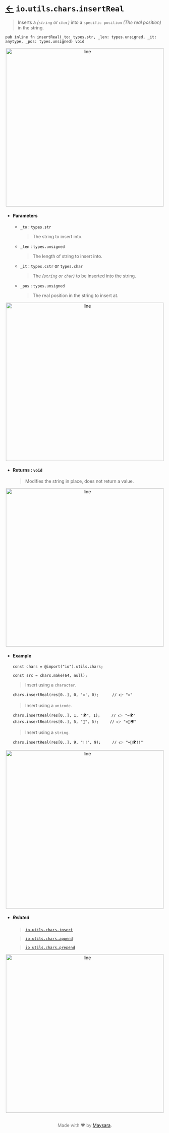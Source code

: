 # [←](../readme.md) `io`.`utils`.`chars`.`insertReal`

> Inserts a _(`string` or `char`)_ into a `specific position` _(The real position)_ in the string.

```zig
pub inline fn insertReal(_to: types.str, _len: types.unsigned, _it: anytype, _pos: types.unsigned) void
```


<div align="center">
<img src="https://raw.githubusercontent.com/Super-ZIG/io/refs/heads/main/docs/dist/img/md/line.png" alt="line" style="width:500px;"/>
</div>

- #### Parameters

    - `_to` : `types.str`

        > The string to insert into.


    - `_len` : `types.unsigned`

        > The length of string to insert into.


    - `_it` : `types.cstr` or `types.char`

        > The _(`string` or `char`)_ to be inserted into the string.


    - `_pos` : `types.unsigned`

        > The real position in the string to insert at.

<div align="center">
<img src="https://raw.githubusercontent.com/Super-ZIG/io/refs/heads/main/docs/dist/img/md/line.png" alt="line" style="width:500px;"/>
</div>

- #### Returns : `void`

    > Modifies the string in place, does not return a value.

<div align="center">
<img src="https://raw.githubusercontent.com/Super-ZIG/io/refs/heads/main/docs/dist/img/md/line.png" alt="line" style="width:500px;"/>
</div>

- #### Example

    ```zig
    const chars = @import("io").utils.chars;
    ```

    ```zig
    const src = chars.make(64, null);
    ```

    > Insert using a `character`.

    ```zig
    chars.insertReal(res[0..], 0, '=', 0);      // 👉 "="
    ```

    > Insert using a `unicode`.

    ```zig
    chars.insertReal(res[0..], 1, "🌍", 1);     // 👉 "=🌍"
    chars.insertReal(res[0..], 5, "🌟", 5);     // 👉 "=🌟🌍"
    ```

    > Insert using a `string`.

    ```zig
    chars.insertReal(res[0..], 9, "!!", 9);     // 👉 "=🌟🌍!!"
    ```

<div align="center">
<img src="https://raw.githubusercontent.com/Super-ZIG/io/refs/heads/main/docs/dist/img/md/line.png" alt="line" style="width:500px;"/>
</div>

- ##### Related

  > [`io.utils.chars.insert`](./insert.md)

  > [`io.utils.chars.append`](./append.md)

  > [`io.utils.chars.prepend`](./prepend.md)

<div align="center">
<img src="https://raw.githubusercontent.com/Super-ZIG/io/refs/heads/main/docs/dist/img/md/line.png" alt="line" style="width:500px;"/>
</div>

<p align="center" style="color:grey;"><br />Made with ❤️ by <a href="http://github.com/maysara-elshewehy" target="blank">Maysara</a>.</p>